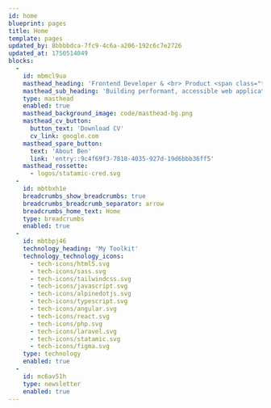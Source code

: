 ```yaml
---
id: home
blueprint: pages
title: Home
template: pages
updated_by: 8bbbbdca-7fc9-4c6a-a206-192c6c7e2726
updated_at: 1750514049
blocks:
  -
    id: mbmcl9ua
    masthead_heading: 'Frontend Developer & <br> Product <span class="text-orange">Builde<span class="hammer-letter">r</span></span>'
    masthead_sub_heading: 'Building performant, accessible web applications and bespoke websites'
    type: masthead
    enabled: true
    masthead_background_image: code/masthead-bg.png
    masthead_cv_button:
      button_text: 'Download CV'
      cv_link: google.com
    masthead_spare_button:
      text: 'About Ben'
      link: 'entry::9c4f69f3-7818-4035-927d-19d6bbb36ff5'
    masthead_rossette:
      - logos/statamic-cred.svg
  -
    id: mbtbxh1e
    breadcrumbs_show_breadcrumbs: true
    breadcrumbs_breadcrumb_separator: arrow
    breadcrumbs_home_text: Home
    type: breadcrumbs
    enabled: true
  -
    id: mbtbpj46
    technology_heading: 'My Toolkit'
    technology_technology_icons:
      - tech-icons/html5.svg
      - tech-icons/sass.svg
      - tech-icons/tailwindcss.svg
      - tech-icons/javascript.svg
      - tech-icons/alpinedotjs.svg
      - tech-icons/typescript.svg
      - tech-icons/angular.svg
      - tech-icons/react.svg
      - tech-icons/php.svg
      - tech-icons/laravel.svg
      - tech-icons/statamic.svg
      - tech-icons/figma.svg
    type: technology
    enabled: true
  -
    id: mc6av51h
    type: newsletter
    enabled: true
---
```

